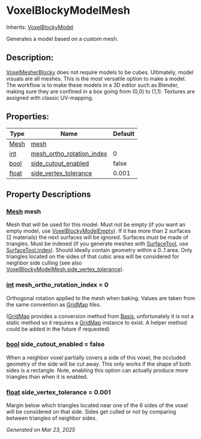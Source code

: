 # VoxelBlockyModelMesh

Inherits: [VoxelBlockyModel](VoxelBlockyModel.md)

Generates a model based on a custom mesh.

## Description: 

[VoxelMesherBlocky](VoxelMesherBlocky.md) does not require models to be cubes. Ultimately, model visuals are all meshes. This is the most versatile option to make a model. The workflow is to make these models in a 3D editor such as Blender, making sure they are confined in a box going from (0,0) to (1,1). Textures are assigned with classic UV-mapping.

## Properties: 


Type                                                                      | Name                                                       | Default 
------------------------------------------------------------------------- | ---------------------------------------------------------- | --------
[Mesh](https://docs.godotengine.org/en/stable/classes/class_mesh.html)    | [mesh](#i_mesh)                                            |         
[int](https://docs.godotengine.org/en/stable/classes/class_int.html)      | [mesh_ortho_rotation_index](#i_mesh_ortho_rotation_index)  | 0       
[bool](https://docs.godotengine.org/en/stable/classes/class_bool.html)    | [side_cutout_enabled](#i_side_cutout_enabled)              | false   
[float](https://docs.godotengine.org/en/stable/classes/class_float.html)  | [side_vertex_tolerance](#i_side_vertex_tolerance)          | 0.001   
<p></p>

## Property Descriptions

### [Mesh](https://docs.godotengine.org/en/stable/classes/class_mesh.html)<span id="i_mesh"></span> **mesh**

Mesh that will be used for this model. Must not be empty (if you want an empty model, use [VoxelBlockyModelEmpty](VoxelBlockyModelEmpty.md)). If it has more than 2 surfaces (2 materials) the next surfaces will be ignored. Surfaces must be made of triangles. Must be indexed (if you generate meshes with [SurfaceTool](https://docs.godotengine.org/en/stable/classes/class_surfacetool.html), use [SurfaceTool.index](https://docs.godotengine.org/en/stable/classes/class_surfacetool.html#class-surfacetool-method-index)). Should ideally contain geometry within a 0..1 area. Only triangles located on the sides of that cubic area will be considered for neighbor side culling (see also [VoxelBlockyModelMesh.side_vertex_tolerance](VoxelBlockyModelMesh.md#i_side_vertex_tolerance)).

### [int](https://docs.godotengine.org/en/stable/classes/class_int.html)<span id="i_mesh_ortho_rotation_index"></span> **mesh_ortho_rotation_index** = 0

Orthogonal rotation applied to the mesh when baking. Values are taken from the same convention as [GridMap](https://docs.godotengine.org/en/stable/classes/class_gridmap.html) tiles.

([GridMap](https://docs.godotengine.org/en/stable/classes/class_gridmap.html) provides a conversion method from [Basis](https://docs.godotengine.org/en/stable/classes/class_basis.html), unfortunately it is not a static method so it requires a [GridMap](https://docs.godotengine.org/en/stable/classes/class_gridmap.html) instance to exist. A helper method could be added in the future if requested)

### [bool](https://docs.godotengine.org/en/stable/classes/class_bool.html)<span id="i_side_cutout_enabled"></span> **side_cutout_enabled** = false

When a neighbor voxel partially covers a side of this voxel, the occluded geometry of the side will be cut away. This only works if the shape of both sides is a rectangle. Note, enabling this option can actually produce more triangles than when it is enabled.

### [float](https://docs.godotengine.org/en/stable/classes/class_float.html)<span id="i_side_vertex_tolerance"></span> **side_vertex_tolerance** = 0.001

Margin below which triangles located near one of the 6 sides of the voxel will be considered on that side. Sides get culled or not by comparing between triangles of neighbor sides.

_Generated on Mar 23, 2025_
